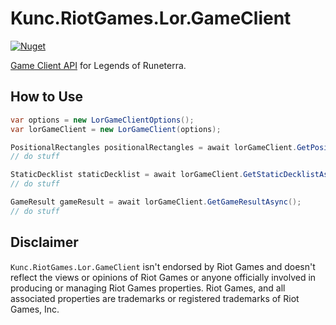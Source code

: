 ﻿# Kunc.RiotGames.Lor.GameClient
[![Nuget](https://img.shields.io/nuget/v/Kunc.RiotGames.Lor.GameClient?logo=NuGet&logoColor=blue&style=flat-square)](https://www.nuget.org/packages/Kunc.RiotGames.Lor.GameClient)

[Game Client API](https://developer.riotgames.com/docs/lor#game-client-api) for Legends of Runeterra.

## How to Use
```cs
var options = new LorGameClientOptions();
var lorGameClient = new LorGameClient(options);

PositionalRectangles positionalRectangles = await lorGameClient.GetPositionalRectanglesAsync();
// do stuff

StaticDecklist staticDecklist = await lorGameClient.GetStaticDecklistAsync();
// do stuff

GameResult gameResult = await lorGameClient.GetGameResultAsync();
// do stuff
```

## Disclaimer
`Kunc.RiotGames.Lor.GameClient` isn't endorsed by Riot Games and doesn't reflect the views or opinions of Riot Games or anyone officially involved in producing or managing Riot Games properties. Riot Games, and all associated properties are trademarks or registered trademarks of Riot Games, Inc.
